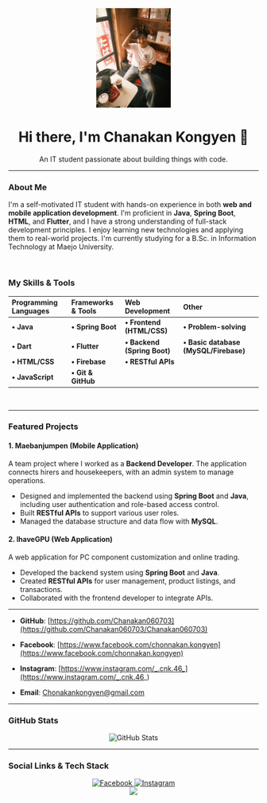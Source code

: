 <div align="center">
  <img src="https://raw.githubusercontent.com/Chanakan060703/Chanakan060703/main/profile.jpg" width="150px" alt="Chanakan's Profile Picture" />
  <h1>Hi there, I'm Chanakan Kongyen 👋</h1>
  <p>An IT student passionate about building things with code.</p>
</div>

---

### About Me

I'm a self-motivated IT student with hands-on experience in both **web and mobile application development**. I'm proficient in **Java**, **Spring Boot**, **HTML**, and **Flutter**, and I have a strong understanding of full-stack development principles. I enjoy learning new technologies and applying them to real-world projects. I'm currently studying for a B.Sc. in Information Technology at Maejo University.

<br>

### My Skills & Tools

| Programming Languages | Frameworks & Tools | Web Development | Other |
| :--- | :--- | :--- | :--- |
| **• Java**  | **• Spring Boot**  | **• Frontend (HTML/CSS)**  | **• Problem-solving**  |
| **• Dart**  | **• Flutter**  | **• Backend (Spring Boot)**  | **• Basic database (MySQL/Firebase)** |
| **• HTML/CSS**  | **• Firebase**  | **• RESTful APIs**| |
| **• JavaScript** | **• Git & GitHub**  | | |

<br>

---

### Featured Projects

#### 1. Maebanjumpen (Mobile Application)

A team project where I worked as a **Backend Developer**. The application connects hirers and housekeepers, with an admin system to manage operations.

* Designed and implemented the backend using **Spring Boot** and **Java**, including user authentication and role-based access control.
* Built **RESTful APIs** to support various user roles.
* Managed the database structure and data flow with **MySQL**.

#### 2. IhaveGPU (Web Application)

A web application for PC component customization and online trading.

* Developed the backend system using **Spring Boot** and **Java**.
* Created **RESTful APIs** for user management, product listings, and transactions.
* Collaborated with the frontend developer to integrate APIs.

---

* **GitHub**: [https://github.com/Chanakan060703](https://github.com/Chanakan060703/Chanakan060703)

* **Facebook**: [https://www.facebook.com/chonnakan.kongyen](https://www.facebook.com/chonnakan.kongyen)

* **Instagram**: [https://www.instagram.com/_.cnk.46_](https://www.instagram.com/_.cnk.46_)

* **Email**: Chonakankongyen@gmail.com

---

### GitHub Stats

<div align="center">
  <img src="https://github-readme-stats.vercel.app/api?username=Chanakan060703&show_icons=true&theme=onedark" alt="GitHub Stats" />
</div>

---

### Social Links & Tech Stack

<div align="center">
  <a href="https://www.facebook.com/chonnakan.kongyen">
    <img src="https://img.shields.io/badge/Facebook-1877F2?style=for-the-badge&logo=facebook&logoColor=white" alt="Facebook" />
  </a>
  <a href="https://www.instagram.com/_.cnk.46_">
    <img src="https://img.shields.io/badge/Instagram-E4405F?style=for-the-badge&logo=instagram&logoColor=white" alt="Instagram" />
  </a>
  <br>
  <img src="https://skillicons.dev/icons?i=java,spring,flutter,mysql,html,css" />
</div>
